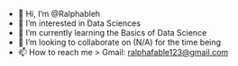 - 👋 Hi, I’m @Ralphableh
- 👀 I’m interested in Data Sciences
- 🌱 I’m currently learning the Basics of Data Science
- 💞️ I’m looking to collaborate on (N/A) for the time being
- 📫 How to reach me > Gmail: ralphafable123@gmail.com

<!---
Ralphableh/Ralphableh is a ✨ special ✨ repository because its `README.md` (this file) appears on your GitHub profile.
You can click the Preview link to take a look at your changes.
--->
